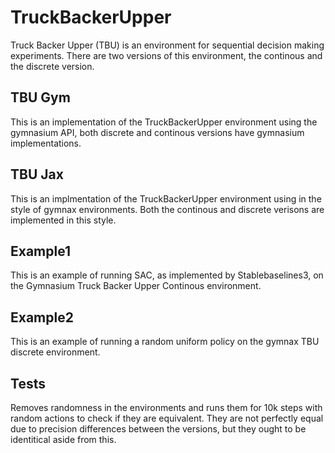 # TruckBackerUpper
Truck Backer Upper (TBU) is an environment for sequential decision making experiments. There are two versions
of this environment, the continous and the discrete version. 

## TBU Gym
This is an implementation of the TruckBackerUpper environment using the gymnasium API, both discrete and continous versions have gymnasium implementations. 

## TBU Jax
This is an implmentation of the TruckBackerUpper environment using in the style of gymnax environments. Both the continous and discrete verisons are implemented in this style. 

## Example1
This is an example of running SAC, as implemented by Stablebaselines3, on the Gymnasium Truck Backer Upper Continous environment. 

## Example2 
This is an example of running a random uniform policy on the gymnax TBU discrete environment.

## Tests
Removes randomness in the environments and runs them for 10k steps with random actions to check if they are equivalent. 
They are not perfectly equal due to precision differences between the versions, but they ought to be identitical aside 
from this. 
